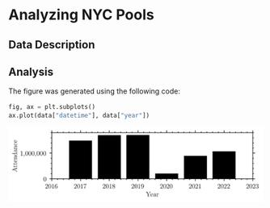 # Analyzing NYC Pools

## Data Description



## Analysis 

The figure was generated using the following code:

```Python
fig, ax = plt.subplots()
ax.plot(data["datetime"], data["year"])
```

![Yearly Attendance](/figures/year_attendance.jpeg)


